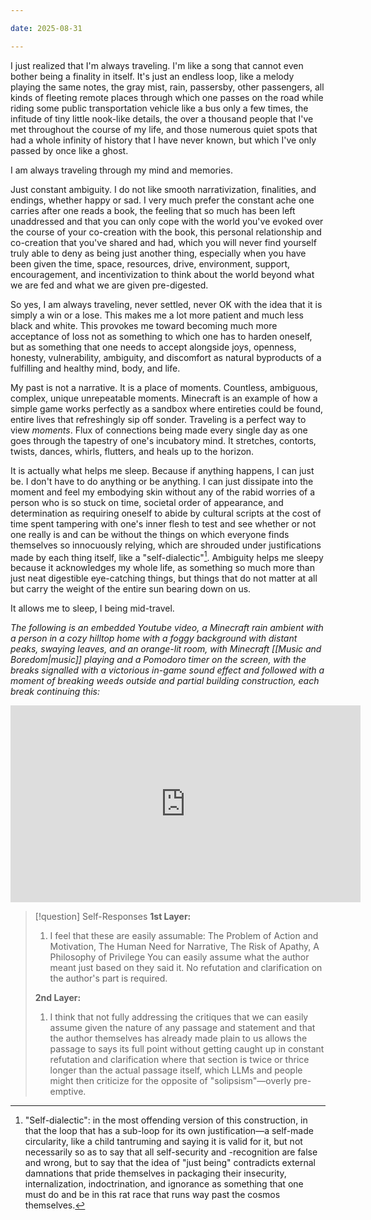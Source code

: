 ```yaml
---

date: 2025-08-31

---
```

I just realized that I'm always traveling. I'm like a song that cannot even bother being a finality in itself. It's just an endless loop, like a melody playing the same notes, the gray mist, rain, passersby, other passengers, all kinds of fleeting remote places through which one passes on the road while riding some public transportation vehicle like a bus only a few times, the infitude of tiny little nook-like details, the over a thousand people that I've met throughout the course of my life, and those numerous quiet spots that had a whole infinity of history that I have never known, but which I've only passed by once like a ghost.

I am always traveling through my mind and memories.

Just constant ambiguity. I do not like smooth narrativization, finalities, and endings, whether happy or sad. I very much prefer the constant ache one carries after one reads a book, the feeling that so much has been left unaddressed and that you can only cope with the world you've evoked over the course of your co-creation with the book, this personal relationship and co-creation that you've shared and had, which you will never find yourself truly able to deny as being just another thing, especially when you have been given the time, space, resources, drive, environment, support, encouragement, and incentivization to think about the world beyond what we are fed and what we are given pre-digested.

So yes, I am always traveling, never settled, never OK with the idea that it is simply a win or a lose. This makes me a lot more patient and much less black and white. This provokes me toward becoming much more acceptance of loss not as something to which one has to harden oneself, but as something that one needs to accept alongside joys, openness, honesty, vulnerability, ambiguity, and discomfort as natural byproducts of a fulfilling and healthy mind, body, and life.

My past is not a narrative. It is a place of moments. Countless, ambiguous, complex, unique unrepeatable moments. Minecraft is an example of how a simple game works perfectly as a sandbox where entireties could be found, entire lives that refreshingly sip off sonder. Traveling is a perfect way to view *moments*. Flux of connections being made every single day as one goes through the tapestry of one's incubatory mind. It stretches, contorts, twists, dances, whirls, flutters, and heals up to the horizon.

It is actually what helps me sleep. Because if anything happens, I can just be. I don't have to do anything or be anything. I can just dissipate into the moment and feel my embodying skin without any of the rabid worries of a person who is so stuck on time, societal order of appearance, and determination as requiring oneself to abide by cultural scripts at the cost of time spent tampering with one's inner flesh to test and see whether or not one really is and can be without the things on which everyone finds themselves so innocuously relying, which are shrouded under justifications made by each thing itself, like a "self-dialectic"[^1]. Ambiguity helps me sleepy because it acknowledges my whole life, as something so much more than just neat digestible eye-catching things, but things that do not matter at all but carry the weight of the entire sun bearing down on us.

It allows me to sleep, I being mid-travel.

*The following is an embedded Youtube video, a Minecraft rain ambient with a person in a cozy hilltop home with a foggy background with distant peaks, swaying leaves, and an orange-lit room, with Minecraft [[Music and Boredom|music]] playing and a Pomodoro timer on the screen, with the breaks signalled with a victorious in-game sound effect and followed with a moment of breaking weeds outside and partial building construction, each break continuing this:*

<iframe width="560" height="315" src="https://www.youtube.com/embed/4GFilTktGsA?si=NfIf6KiUjMjvEKul" title="YouTube video player" frameborder="0" allow="accelerometer; autoplay; clipboard-write; encrypted-media; gyroscope; picture-in-picture; web-share" referrerpolicy="strict-origin-when-cross-origin" allowfullscreen></iframe>

[^1]: "Self-dialectic": in the most offending version of this construction, in that the loop that has a sub-loop for its own justification—a self-made circularity, like a child tantruming and saying it is valid for it, but not necessarily so as to say that all self-security and -recognition are false and wrong, but to say that the idea of "just being" contradicts external damnations that pride themselves in packaging their insecurity, internalization, indoctrination, and ignorance as something that one must do and be in this rat race that runs way past the cosmos themselves.

> [!question] Self-Responses
> **1st Layer:**
> 1. I feel that these are easily assumable: The Problem of Action and Motivation, The Human Need for Narrative, The Risk of Apathy, A Philosophy of Privilege
>    You can easily assume what the author meant just based on they said it. No refutation and clarification on the author's part is required.
> 
> **2nd Layer:**
> 1. I think that not fully addressing the critiques that we can easily assume given the nature of any passage and statement and that the author themselves has already made plain to us allows the passage to says its full point without getting caught up in constant refutation and clarification where that section is twice or thrice longer than the actual passage itself, which LLMs and people might then criticize for the opposite of "solipsism"—overly pre-emptive.